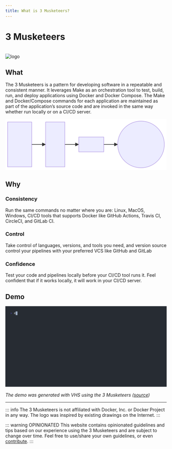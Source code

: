 ```yaml
---
title: What is 3 Musketeers?
---
```


# 3 Musketeers

<br/>

<img src="/img/hero-v2.svg" alt="logo" width="300"/>

## What

The 3 Musketeers is a pattern for developing software in a repeatable and consistent manner. It leverages Make as an orchestration tool to test, build, run, and deploy applications using Docker and Docker Compose. The Make and Docker/Compose commands for each application are maintained as part of the application’s source code and are invoked in the same way whether run locally or on a CI/CD server.

![pattern-overview](./assets/overview.mmd.svg)

## Why

### Consistency

Run the same commands no matter where you are: Linux, MacOS, Windows, CI/CD tools that supports Docker like GitHub Actions, Travis CI, CircleCI, and GitLab CI.

### Control

Take control of languages, versions, and tools you need, and version source control your pipelines with your preferred VCS like GitHub and GitLab

### Confidence

Test your code and pipelines locally before your CI/CD tool runs it. Feel confident that if it works locally, it will work in your CI/CD server.

## Demo

<div align="center">
	<img alt="Animated demo" src="https://raw.githubusercontent.com/flemay/3musketeers/vhs-demo/demo.gif" width="800px"/>
</div>

_The demo was generated with VHS using the 3 Musketeers ([source](https://github.com/flemay/3musketeers/tree/main/demo))_

---

::: info
The 3 Musketeers is not affiliated with Docker, Inc. or Docker Project in any way. The logo was inspired by existing drawings on the Internet.
:::

::: warning OPINIONATED
This website contains opinionated guidelines and tips based on our experience using the 3 Musketeers and are subject to change over time. Feel free to use/share your own guidelines, or even [contribute][linkContributing].
:::

[linkContributing]: contributing
